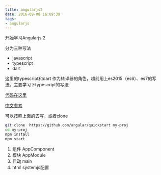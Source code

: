 ```yaml
---
title: angularjs2
date: 2016-09-08 16:09:30
tags:
- angularjs
---
```


开始学习Angularjs 2

<!--more-->

分为三种写法
- javascript
- typescript
- dart

这里的typescript和dart 作为转译器的角色，超前用上es2015（es6）、es7的写法。主要学习下typescript的写法

[代码在这里](https://github.com/ScorpionJay/Angular-2-Tutorial)


[中文参考](https://angular.cn/docs/ts/latest/quickstart.html)

可以按照上面的去写，或者clone 
~~~sh
git clone  https://github.com/angular/quickstart my-proj
cd my-proj
npm install
npm start
~~~

1. 组件 AppComponent
2. 模块 AppModule
3. 启动 main 
4. html systemjs配置
